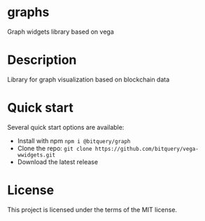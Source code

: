 # graphs
Graph widgets library based on vega
# Description
Library for graph visualization based on blockchain data

# Quick start
Several quick start options are available:
* Install with npm `npm i @bitquery/graph`
* Clone the repo: `git clone https://github.com/bitquery/vega-wwidgets.git`
* Download the latest release
# License
This project is licensed under the terms of the MIT license.